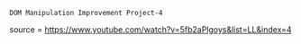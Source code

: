     DOM Manipulation Improvement Project-4 
source = https://www.youtube.com/watch?v=5fb2aPlgoys&list=LL&index=4